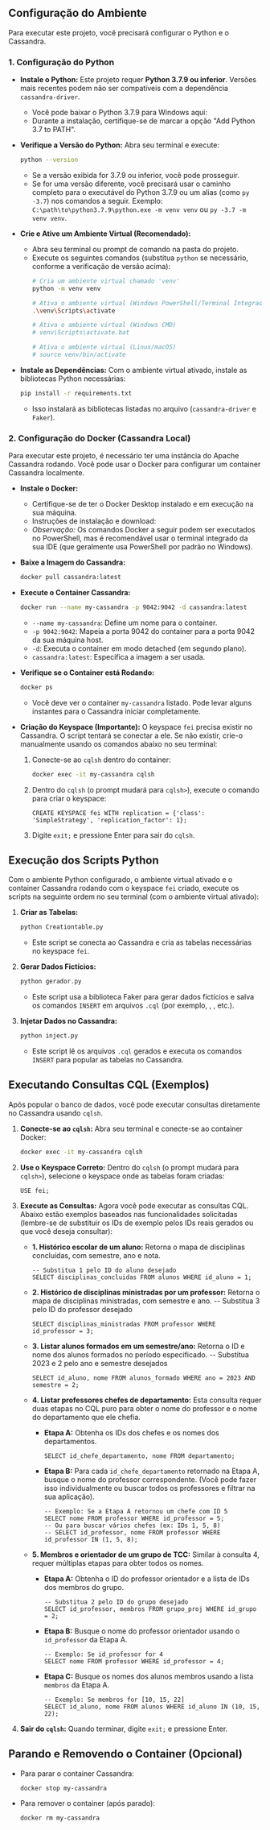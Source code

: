## Configuração do Ambiente

Para executar este projeto, você precisará configurar o Python e o Cassandra.

### 1. Configuração do Python

*   **Instale o Python:** Este projeto requer **Python 3.7.9 ou inferior**. Versões mais recentes podem não ser compatíveis com a dependência `cassandra-driver`.
    *   Você pode baixar o Python 3.7.9 para Windows aqui: <mcurl name="Python 3.7.9 Download" url="https://www.python.org/downloads/release/python-379/"></mcurl>
    *   Durante a instalação, certifique-se de marcar a opção "Add Python 3.7 to PATH".

*   **Verifique a Versão do Python:** Abra seu terminal e execute:
    ```bash
    python --version
    ```
    *   Se a versão exibida for 3.7.9 ou inferior, você pode prosseguir.
    *   Se for uma versão diferente, você precisará usar o caminho completo para o executável do Python 3.7.9 ou um alias (como `py -3.7`) nos comandos a seguir. Exemplo: `C:\path\to\python3.7.9\python.exe -m venv venv` ou `py -3.7 -m venv venv`.

*   **Crie e Ative um Ambiente Virtual (Recomendado):**
    *   Abra seu terminal ou prompt de comando na pasta do projeto.
    *   Execute os seguintes comandos (substitua `python` se necessário, conforme a verificação de versão acima):
        ```bash
        # Cria um ambiente virtual chamado 'venv'
        python -m venv venv

        # Ativa o ambiente virtual (Windows PowerShell/Terminal Integrado)
        .\venv\Scripts\activate

        # Ativa o ambiente virtual (Windows CMD)
        # venv\Scripts\activate.bat

        # Ativa o ambiente virtual (Linux/macOS)
        # source venv/bin/activate
        ```

*   **Instale as Dependências:** Com o ambiente virtual ativado, instale as bibliotecas Python necessárias:
    ```bash
    pip install -r requirements.txt
    ```
    *   Isso instalará as bibliotecas listadas no arquivo <mcfile name="requirements.txt" path="f:\Github\nosql-database\Projeto 2 - Wide-column Store\requirements.txt"></mcfile> (`cassandra-driver` e `Faker`).

### 2. Configuração do Docker (Cassandra Local)

Para executar este projeto, é necessário ter uma instância do Apache Cassandra rodando. Você pode usar o Docker para configurar um container Cassandra localmente.

*   **Instale o Docker:**
    *   Certifique-se de ter o Docker Desktop instalado e em execução na sua máquina.
    *   Instruções de instalação e download: <mcurl name="Docker Official Website" url="https://docs.docker.com/get-docker/"></mcurl>
    *   *Observação:* Os comandos Docker a seguir podem ser executados no PowerShell, mas é recomendável usar o terminal integrado da sua IDE (que geralmente usa PowerShell por padrão no Windows).

*   **Baixe a Imagem do Cassandra:**
    ```bash
    docker pull cassandra:latest
    ```

*   **Execute o Container Cassandra:**
    ```bash
    docker run --name my-cassandra -p 9042:9042 -d cassandra:latest
    ```
    *   `--name my-cassandra`: Define um nome para o container.
    *   `-p 9042:9042`: Mapeia a porta 9042 do container para a porta 9042 da sua máquina host.
    *   `-d`: Executa o container em modo detached (em segundo plano).
    *   `cassandra:latest`: Especifica a imagem a ser usada.

*   **Verifique se o Container está Rodando:**
    ```bash
    docker ps
    ```
    *   Você deve ver o container `my-cassandra` listado. Pode levar alguns instantes para o Cassandra iniciar completamente.

*   **Criação do Keyspace (Importante):** O keyspace `fei` precisa existir no Cassandra. O script <mcfile name="Creationtable.py" path="f:\Github\nosql-database\Projeto 2 - Wide-column Store\Creationtable.py"></mcfile> tentará se conectar a ele. Se não existir, crie-o manualmente usando os comandos abaixo no seu terminal:

    1.  Conecte-se ao `cqlsh` dentro do container:
        ```bash
        docker exec -it my-cassandra cqlsh
        ```
    2.  Dentro do `cqlsh` (o prompt mudará para `cqlsh>`), execute o comando para criar o keyspace:
        ```cql
        CREATE KEYSPACE fei WITH replication = {'class': 'SimpleStrategy', 'replication_factor': 1};
        ```
    3.  Digite `exit;` e pressione Enter para sair do `cqlsh`.

## Execução dos Scripts Python

Com o ambiente Python configurado, o ambiente virtual ativado e o container Cassandra rodando com o keyspace `fei` criado, execute os scripts na seguinte ordem no seu terminal (com o ambiente virtual ativado):

1.  **Criar as Tabelas:**
    ```bash
    python Creationtable.py
    ```
    *   Este script se conecta ao Cassandra e cria as tabelas necessárias no keyspace `fei`.

2.  **Gerar Dados Fictícios:**
    ```bash
    python gerador.py
    ```
    *   Este script usa a biblioteca Faker para gerar dados fictícios e salva os comandos `INSERT` em arquivos `.cql` (por exemplo, <mcfile name="1alunos.cql" path="f:\Github\nosql-database\Projeto 2 - Wide-column Store\1alunos.cql"></mcfile>, <mcfile name="1professores.cql" path="f:\Github\nosql-database\Projeto 2 - Wide-column Store\1professores.cql"></mcfile>, etc.).

3.  **Injetar Dados no Cassandra:**
    ```bash
    python inject.py
    ```
    *   Este script lê os arquivos `.cql` gerados e executa os comandos `INSERT` para popular as tabelas no Cassandra.

## Executando Consultas CQL (Exemplos)

Após popular o banco de dados, você pode executar consultas diretamente no Cassandra usando `cqlsh`.

1.  **Conecte-se ao `cqlsh`:** Abra seu terminal e conecte-se ao container Docker:
    ```bash
    docker exec -it my-cassandra cqlsh
    ```

2.  **Use o Keyspace Correto:** Dentro do `cqlsh` (o prompt mudará para `cqlsh>`), selecione o keyspace onde as tabelas foram criadas:
    ```cql
    USE fei;
    ```

3.  **Execute as Consultas:** Agora você pode executar as consultas CQL. Abaixo estão exemplos baseados nas funcionalidades solicitadas (lembre-se de substituir os IDs de exemplo pelos IDs reais gerados ou que você deseja consultar):

    *   **1. Histórico escolar de um aluno:** Retorna o mapa de disciplinas concluídas, com semestre, ano e nota.
        ```cql
        -- Substitua 1 pelo ID do aluno desejado
        SELECT disciplinas_concluidas FROM alunos WHERE id_aluno = 1;
        ```

    *   **2. Histórico de disciplinas ministradas por um professor:** Retorna o mapa de disciplinas ministradas, com semestre e ano.
        -- Substitua 3 pelo ID do professor desejado
        ```cql
        SELECT disciplinas_ministradas FROM professor WHERE id_professor = 3;
        ```

    *   **3. Listar alunos formados em um semestre/ano:** Retorna o ID e nome dos alunos formados no período especificado.
        -- Substitua 2023 e 2 pelo ano e semestre desejados
        ```cql
        SELECT id_aluno, nome FROM alunos_formado WHERE ano = 2023 AND semestre = 2;
        ```

    *   **4. Listar professores chefes de departamento:** Esta consulta requer duas etapas no CQL puro para obter o nome do professor e o nome do departamento que ele chefia.
        *   **Etapa A:** Obtenha os IDs dos chefes e os nomes dos departamentos.
            ```cql
            SELECT id_chefe_departamento, nome FROM departamento;
            ```
        *   **Etapa B:** Para cada `id_chefe_departamento` retornado na Etapa A, busque o nome do professor correspondente. (Você pode fazer isso individualmente ou buscar todos os professores e filtrar na sua aplicação).
            ```cql
            -- Exemplo: Se a Etapa A retornou um chefe com ID 5
            SELECT nome FROM professor WHERE id_professor = 5;
            -- Ou para buscar vários chefes (ex: IDs 1, 5, 8)
            -- SELECT id_professor, nome FROM professor WHERE id_professor IN (1, 5, 8);
            ```

    *   **5. Membros e orientador de um grupo de TCC:** Similar à consulta 4, requer múltiplas etapas para obter todos os nomes.
        *   **Etapa A:** Obtenha o ID do professor orientador e a lista de IDs dos membros do grupo.
            ```cql
            -- Substitua 2 pelo ID do grupo desejado
            SELECT id_professor, membros FROM grupo_proj WHERE id_grupo = 2;
            ```
        *   **Etapa B:** Busque o nome do professor orientador usando o `id_professor` da Etapa A.
            ```cql
            -- Exemplo: Se id_professor for 4
            SELECT nome FROM professor WHERE id_professor = 4;
            ```
        *   **Etapa C:** Busque os nomes dos alunos membros usando a lista `membros` da Etapa A.
            ```cql
            -- Exemplo: Se membros for [10, 15, 22]
            SELECT id_aluno, nome FROM alunos WHERE id_aluno IN (10, 15, 22);
            ```

4.  **Sair do `cqlsh`:** Quando terminar, digite `exit;` e pressione Enter.

## Parando e Removendo o Container (Opcional)

*   Para parar o container Cassandra:
    ```bash
    docker stop my-cassandra
    ```
*   Para remover o container (após parado):
    ```bash
    docker rm my-cassandra
    ```

